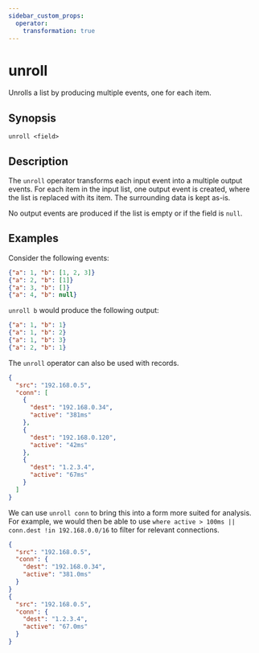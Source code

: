 ```yaml
---
sidebar_custom_props:
  operator:
    transformation: true
---
```


# unroll

Unrolls a list by producing multiple events, one for each item.

## Synopsis

```
unroll <field>
```

## Description

The `unroll` operator transforms each input event into a multiple output events.
For each item in the input list, one output event is created, where the list is
replaced with its item. The surrounding data is kept as-is.

No output events are produced if the list is empty or if the field is `null`.

## Examples

Consider the following events:

```json
{"a": 1, "b": [1, 2, 3]}
{"a": 2, "b": [1]}
{"a": 3, "b": []}
{"a": 4, "b": null}
```

`unroll b` would produce the following output:

```json
{"a": 1, "b": 1}
{"a": 1, "b": 2}
{"a": 1, "b": 3}
{"a": 2, "b": 1}
```

The `unroll` operator can also be used with records.

```json
{
  "src": "192.168.0.5",
  "conn": [
    {
      "dest": "192.168.0.34",
      "active": "381ms"
    },
    {
      "dest": "192.168.0.120",
      "active": "42ms"
    },
    {
      "dest": "1.2.3.4",
      "active": "67ms"
    }
  ]
}
```

We can use `unroll conn` to bring this into a form more suited for analysis.
For example, we would then be able to use
`where active > 100ms || conn.dest !in 192.168.0.0/16` to filter for relevant
connections.

```json
{
  "src": "192.168.0.5",
  "conn": {
    "dest": "192.168.0.34",
    "active": "381.0ms"
  }
}
{
  "src": "192.168.0.5",
  "conn": {
    "dest": "1.2.3.4",
    "active": "67.0ms"
  }
}
```
